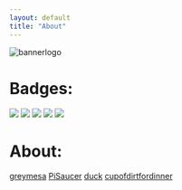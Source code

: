 ```yaml
---
layout: default
title: "About"
---
```


<img src="/images/spinny-mesa-text.gif" alt="bannerlogo" class="bannerlogo">

<h1 class="text-center">Badges:</h1>
<a href="https://discord.com/invite/7qTNdXd"><img src="https://img.shields.io/badge/Discord-7qTNdXd?logo=discord&amp;logoColor=white&amp;color=5865F2"></a>
<a href="https://github.com/Bored-Entertainment/themesacomplex/commits/main"><img src="https://badgen.net/github/commits/Bored-Entertainment/themesacomplex/main"></a>
<img src="https://img.shields.io/github/repo-size/Bored-Entertainment/themesacomplex?color=blue">
<a href="https://github.com/Bored-Entertainment/themesacomplex/commits/main"><img src="https://img.shields.io/github/last-commit/Bored-Entertainment/themesacomplex"></a>
<a href="https://github.com/Bored-Entertainment/badges/commits/main"><img src="https://badgen.net/github/commits/Bored-Entertainment/badges/main"></a>
<h1 class="text-center">About:</h1>
<a class="list" href="greymesa">greymesa</a>
<a class="list" href="pisaucer">PiSaucer</a>
<a class="list" href="duck">duck</a>
<a class="list" href="cupofdirtfordinner">cupofdirtfordinner</a>
<script>
document.getElementById("aboutNav").classList.add("active");
</script>
